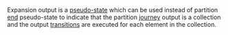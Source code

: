 Expansion output is a [pseudo-state](PseudoState.html) which can be used instead of partition [end](End.html) pseudo-state
to indicate that the partition [journey](Journey.html) output is a collection and the output [transitions](Transition.html) are executed for each element in the collection.
